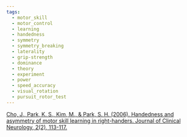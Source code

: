```yaml
---
tags:
  - motor_skill
  - motor_control
  - learning
  - handedness
  - symmetry
  - symmetry_breaking
  - laterality
  - grip-strength
  - dominance
  - theory
  - experiment
  - power
  - speed_accuracy
  - visual_rotation
  - pursuit_rotor_test
---
```


[Cho, J., Park, K. S., Kim, M., & Park, S. H. (2006). Handedness and asymmetry of motor skill learning in right-handers. Journal of Clinical Neurology, 2(2), 113-117.](https://synapse.koreamed.org/upload/synapsedata/pdfdata/0145jcn/jcn-2-113.pdf)
